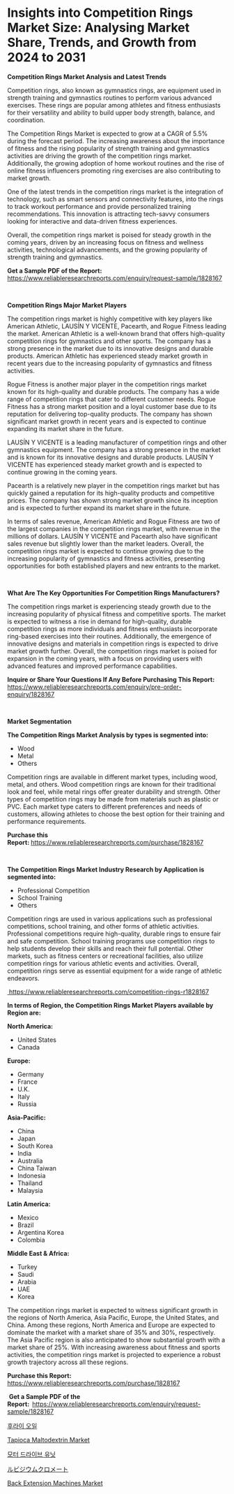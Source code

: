 <p><h1>Insights into Competition Rings Market Size: Analysing Market Share, Trends, and Growth from 2024 to 2031</h1></p><p><strong>Competition Rings Market Analysis and Latest Trends</strong></p>
<p><p>Competition rings, also known as gymnastics rings, are equipment used in strength training and gymnastics routines to perform various advanced exercises. These rings are popular among athletes and fitness enthusiasts for their versatility and ability to build upper body strength, balance, and coordination.</p><p>The Competition Rings Market is expected to grow at a CAGR of 5.5% during the forecast period. The increasing awareness about the importance of fitness and the rising popularity of strength training and gymnastics activities are driving the growth of the competition rings market. Additionally, the growing adoption of home workout routines and the rise of online fitness influencers promoting ring exercises are also contributing to market growth.</p><p>One of the latest trends in the competition rings market is the integration of technology, such as smart sensors and connectivity features, into the rings to track workout performance and provide personalized training recommendations. This innovation is attracting tech-savvy consumers looking for interactive and data-driven fitness experiences.</p><p>Overall, the competition rings market is poised for steady growth in the coming years, driven by an increasing focus on fitness and wellness activities, technological advancements, and the growing popularity of strength training and gymnastics.</p></p>
<p><strong>Get a Sample PDF of the Report:&nbsp;</strong> <a href="https://www.reliableresearchreports.com/enquiry/request-sample/1828167">https://www.reliableresearchreports.com/enquiry/request-sample/1828167</a></p>
<p>&nbsp;</p>
<p><strong>Competition Rings Major Market Players</strong></p>
<p><p>The competition rings market is highly competitive with key players like American Athletic, LAUSÍN Y VICENTE, Pacearth, and Rogue Fitness leading the market. American Athletic is a well-known brand that offers high-quality competition rings for gymnastics and other sports. The company has a strong presence in the market due to its innovative designs and durable products. American Athletic has experienced steady market growth in recent years due to the increasing popularity of gymnastics and fitness activities.</p><p>Rogue Fitness is another major player in the competition rings market known for its high-quality and durable products. The company has a wide range of competition rings that cater to different customer needs. Rogue Fitness has a strong market position and a loyal customer base due to its reputation for delivering top-quality products. The company has shown significant market growth in recent years and is expected to continue expanding its market share in the future.</p><p>LAUSÍN Y VICENTE is a leading manufacturer of competition rings and other gymnastics equipment. The company has a strong presence in the market and is known for its innovative designs and durable products. LAUSÍN Y VICENTE has experienced steady market growth and is expected to continue growing in the coming years.</p><p>Pacearth is a relatively new player in the competition rings market but has quickly gained a reputation for its high-quality products and competitive prices. The company has shown strong market growth since its inception and is expected to further expand its market share in the future.</p><p>In terms of sales revenue, American Athletic and Rogue Fitness are two of the largest companies in the competition rings market, with revenue in the millions of dollars. LAUSÍN Y VICENTE and Pacearth also have significant sales revenue but slightly lower than the market leaders. Overall, the competition rings market is expected to continue growing due to the increasing popularity of gymnastics and fitness activities, presenting opportunities for both established players and new entrants to the market.</p></p>
<p>&nbsp;</p>
<p><strong>What Are The Key Opportunities For Competition Rings Manufacturers?</strong></p>
<p><p>The competition rings market is experiencing steady growth due to the increasing popularity of physical fitness and competitive sports. The market is expected to witness a rise in demand for high-quality, durable competition rings as more individuals and fitness enthusiasts incorporate ring-based exercises into their routines. Additionally, the emergence of innovative designs and materials in competition rings is expected to drive market growth further. Overall, the competition rings market is poised for expansion in the coming years, with a focus on providing users with advanced features and improved performance capabilities.</p></p>
<p><strong>Inquire or Share Your Questions If Any Before Purchasing This Report:</strong> <a href="https://www.reliableresearchreports.com/enquiry/pre-order-enquiry/1828167">https://www.reliableresearchreports.com/enquiry/pre-order-enquiry/1828167</a></p>
<p>&nbsp;</p>
<p><strong>Market Segmentation</strong></p>
<p><strong>The Competition Rings Market Analysis by types is segmented into:</strong></p>
<p><ul><li>Wood</li><li>Metal</li><li>Others</li></ul></p>
<p><p>Competition rings are available in different market types, including wood, metal, and others. Wood competition rings are known for their traditional look and feel, while metal rings offer greater durability and strength. Other types of competition rings may be made from materials such as plastic or PVC. Each market type caters to different preferences and needs of customers, allowing athletes to choose the best option for their training and performance requirements.</p></p>
<p><strong>Purchase this Report:&nbsp;</strong><a href="https://www.reliableresearchreports.com/purchase/1828167">https://www.reliableresearchreports.com/purchase/1828167</a></p>
<p>&nbsp;</p>
<p><strong>The Competition Rings Market Industry Research by Application is segmented into:</strong></p>
<p><ul><li>Professional Competition</li><li>School Training</li><li>Others</li></ul></p>
<p><p>Competition rings are used in various applications such as professional competitions, school training, and other forms of athletic activities. Professional competitions require high-quality, durable rings to ensure fair and safe competition. School training programs use competition rings to help students develop their skills and reach their full potential. Other markets, such as fitness centers or recreational facilities, also utilize competition rings for various athletic events and activities. Overall, competition rings serve as essential equipment for a wide range of athletic endeavors.</p></p>
<p><a href="https://www.reliableresearchreports.com/competition-rings-r1828167">&nbsp;https://www.reliableresearchreports.com/competition-rings-r1828167</a></p>
<p><strong>In terms of Region, the Competition Rings Market Players available by Region are:</strong></p>
<p>
    <p> <strong> North America: </strong>
        <ul>
            <li>United States</li>
            <li>Canada</li>
        </ul>
        </p> 
    <p> <strong> Europe: </strong>
        <ul>
            <li>Germany</li>
            <li>France</li>
            <li>U.K.</li>
            <li>Italy</li>
            <li>Russia</li>
        </ul>
        </p> 
    <p> <strong> Asia-Pacific: </strong>
        <ul>
            <li>China</li>
            <li>Japan</li>
            <li>South Korea</li>
            <li>India</li>
            <li>Australia</li>
            <li>China Taiwan</li>
            <li>Indonesia</li>
            <li>Thailand</li>
            <li>Malaysia</li>
        </ul>
        </p> 
    <p> <strong> Latin America: </strong>
        <ul>
            <li>Mexico</li>
            <li>Brazil</li>
            <li>Argentina Korea</li>
            <li>Colombia</li>
        </ul>
        </p> 
    <p> <strong> Middle East & Africa: </strong>
        <ul>
            <li>Turkey</li>
            <li>Saudi</li>
            <li>Arabia</li>
            <li>UAE</li>
            <li>Korea</li>
        </ul>
    </p>
    </p>
<p><p>The competition rings market is expected to witness significant growth in the regions of North America, Asia Pacific, Europe, the United States, and China. Among these regions, North America and Europe are expected to dominate the market with a market share of 35% and 30%, respectively. The Asia Pacific region is also anticipated to show substantial growth with a market share of 25%. With increasing awareness about fitness and sports activities, the competition rings market is projected to experience a robust growth trajectory across all these regions.</p></p>
<p><strong>Purchase this Report: </strong><a href="https://www.reliableresearchreports.com/purchase/1828167">https://www.reliableresearchreports.com/purchase/1828167</a></p>
<p>&nbsp;<strong>Get a Sample PDF of the Report:&nbsp;&nbsp;</strong><a href="https://www.reliableresearchreports.com/enquiry/request-sample/1828167">https://www.reliableresearchreports.com/enquiry/request-sample/1828167</a></p>
<p><strong></strong></p>
<p><p><a href="https://github.com/trmesnao7959541/Market-Research-Report-List-1/blob/main/948739328462.md">후라이 오일</a></p><p><a href="https://issuu.com/reportprime-2/docs/tapioca-maltodextrin-market-size-2030.pptx">Tapioca Maltodextrin Market</a></p><p><a href="https://github.com/vsn7qpua81q/Market-Research-Report-List-1/blob/main/425726928463.md">모터 드라이브 유닛</a></p><p><a href="https://github.com/adcxff01450218/Market-Research-Report-List-1/blob/main/104109631046.md">ルビジウムクロメート</a></p><p><a href="https://github.com/jhcraigie/Market-Research-Report-List-3/blob/main/back-extension-machines-market.md">Back Extension Machines Market</a></p></p>